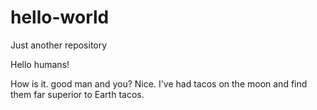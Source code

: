 # hello-world
Just another repository

Hello humans! 

How is it. good man and you? Nice. 
I've had tacos on the moon and find them far superior to Earth tacos. 

